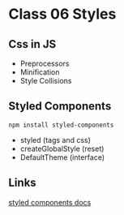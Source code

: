 # Class 06 Styles

## Css in JS

- Preprocessors
- Minification
- Style Collisions

## Styled Components

```shell
npm install styled-components
```

- styled (tags and css)
- createGlobalStyle (reset)
- DefaultTheme (interface)

## Links

[styled components docs](https://styled-components.com/)
